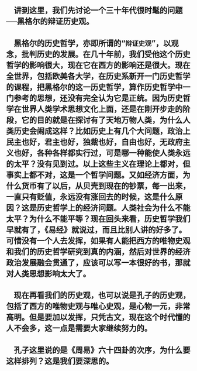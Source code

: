 &emsp;讲到这里，我们先讨论一个三十年代很时髦的问题──黑格尔的辩证历史观。
---
&emsp;黑格尔的历史哲学，亦即所谓的“``辩证史观``”，以观念，批判历史的发展。在几十年前，我们受他这个历史哲学的影响很大，现在它在西方的影响还是很大。现在全世界，包括欧美各大学，在历史系新开一门历史哲学的课程，把黑格尔的这一历史哲学，算作历史哲学中一门参考的思想，还没有完全认为它是正统。因为历史哲学在世界人类学术思想文化上面，还是在刚开步走的阶段，它的目的就是在探讨有了天地万物人类，为什么人类历史会闹成这样？比如历史上有几个大问题，政治上民主也好，君主也好，独裁也好，自由也好，无政府主义也好，各种各样都实行过，可是哪一种能使人类永远的太平？没有见到过。以上这些主义在理论上都对，但事实上都不对，这是一个哲学问题。又如经济方面，为什么货币有了以后，从贝壳到现在的钞票，每一出来，一直只有贬值，永远没有涨回去的时候，这是什么原因？这是历史哲学上的经济问题。人类社会为什么不能太平？为什么不能平等？现在回头来看，历史哲学我们早就有了，《易经》就说过，而且比别人讲的好多了。可惜没有一个人去发挥，如果有人能把西方的唯物史观和我们的历史哲学研究到真的内涵，然后对世界的经济政治发展融会贯通了，应该可以写一本很好的书，那就对人类思想影响太大了。
---
&emsp;现在再看我们的历史观，也可以说是孔子的历史观，包括了西方的唯物史观与唯心史观，是心物一元，非常高明。但是要加以发挥，只凭古文，现在这个时代懂的人不会多，这一点是需要大家继续努力的。
---
&emsp;孔子这里说的是《周易》六十四卦的次序，为什么要这样排列？这是我们要深思的。
---
